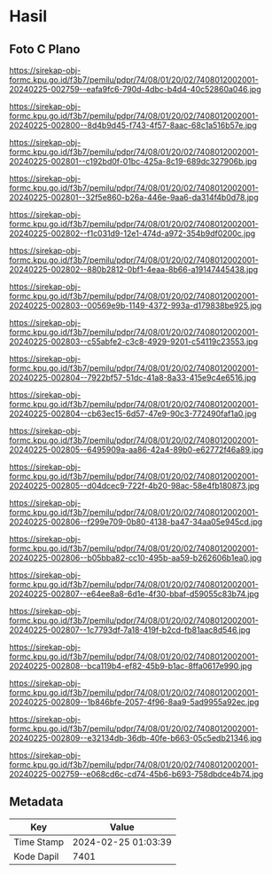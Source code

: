 # Hasil

## Foto C Plano

https://sirekap-obj-formc.kpu.go.id/f3b7/pemilu/pdpr/74/08/01/20/02/7408012002001-20240225-002759--eafa9fc6-790d-4dbc-b4d4-40c52860a046.jpg

https://sirekap-obj-formc.kpu.go.id/f3b7/pemilu/pdpr/74/08/01/20/02/7408012002001-20240225-002800--8d4b9d45-f743-4f57-8aac-68c1a516b57e.jpg

https://sirekap-obj-formc.kpu.go.id/f3b7/pemilu/pdpr/74/08/01/20/02/7408012002001-20240225-002801--c192bd0f-01bc-425a-8c19-689dc327906b.jpg

https://sirekap-obj-formc.kpu.go.id/f3b7/pemilu/pdpr/74/08/01/20/02/7408012002001-20240225-002801--32f5e860-b26a-446e-9aa6-da314f4b0d78.jpg

https://sirekap-obj-formc.kpu.go.id/f3b7/pemilu/pdpr/74/08/01/20/02/7408012002001-20240225-002802--f1c031d9-12e1-474d-a972-354b9df0200c.jpg

https://sirekap-obj-formc.kpu.go.id/f3b7/pemilu/pdpr/74/08/01/20/02/7408012002001-20240225-002802--880b2812-0bf1-4eaa-8b66-a19147445438.jpg

https://sirekap-obj-formc.kpu.go.id/f3b7/pemilu/pdpr/74/08/01/20/02/7408012002001-20240225-002803--00569e9b-1149-4372-993a-d179838be925.jpg

https://sirekap-obj-formc.kpu.go.id/f3b7/pemilu/pdpr/74/08/01/20/02/7408012002001-20240225-002803--c55abfe2-c3c8-4929-9201-c54119c23553.jpg

https://sirekap-obj-formc.kpu.go.id/f3b7/pemilu/pdpr/74/08/01/20/02/7408012002001-20240225-002804--7922bf57-51dc-41a8-8a33-415e9c4e6516.jpg

https://sirekap-obj-formc.kpu.go.id/f3b7/pemilu/pdpr/74/08/01/20/02/7408012002001-20240225-002804--cb63ec15-6d57-47e9-90c3-772490faf1a0.jpg

https://sirekap-obj-formc.kpu.go.id/f3b7/pemilu/pdpr/74/08/01/20/02/7408012002001-20240225-002805--6495909a-aa86-42a4-89b0-e62772f46a89.jpg

https://sirekap-obj-formc.kpu.go.id/f3b7/pemilu/pdpr/74/08/01/20/02/7408012002001-20240225-002805--d04dcec9-722f-4b20-98ac-58e4fb180873.jpg

https://sirekap-obj-formc.kpu.go.id/f3b7/pemilu/pdpr/74/08/01/20/02/7408012002001-20240225-002806--f299e709-0b80-4138-ba47-34aa05e945cd.jpg

https://sirekap-obj-formc.kpu.go.id/f3b7/pemilu/pdpr/74/08/01/20/02/7408012002001-20240225-002806--b05bba82-cc10-495b-aa59-b262606b1ea0.jpg

https://sirekap-obj-formc.kpu.go.id/f3b7/pemilu/pdpr/74/08/01/20/02/7408012002001-20240225-002807--e64ee8a8-6d1e-4f30-bbaf-d59055c83b74.jpg

https://sirekap-obj-formc.kpu.go.id/f3b7/pemilu/pdpr/74/08/01/20/02/7408012002001-20240225-002807--1c7793df-7a18-419f-b2cd-fb81aac8d546.jpg

https://sirekap-obj-formc.kpu.go.id/f3b7/pemilu/pdpr/74/08/01/20/02/7408012002001-20240225-002808--bca119b4-ef82-45b9-b1ac-8ffa0617e990.jpg

https://sirekap-obj-formc.kpu.go.id/f3b7/pemilu/pdpr/74/08/01/20/02/7408012002001-20240225-002809--1b846bfe-2057-4f96-8aa9-5ad9955a92ec.jpg

https://sirekap-obj-formc.kpu.go.id/f3b7/pemilu/pdpr/74/08/01/20/02/7408012002001-20240225-002809--e32134db-36db-40fe-b663-05c5edb21346.jpg

https://sirekap-obj-formc.kpu.go.id/f3b7/pemilu/pdpr/74/08/01/20/02/7408012002001-20240225-002759--e068cd6c-cd74-45b6-b693-758dbdce4b74.jpg


## Metadata

| Key        | Value               |
| ---------- | ------------------- |
| Time Stamp | 2024-02-25 01:03:39 |
| Kode Dapil | 7401                |



